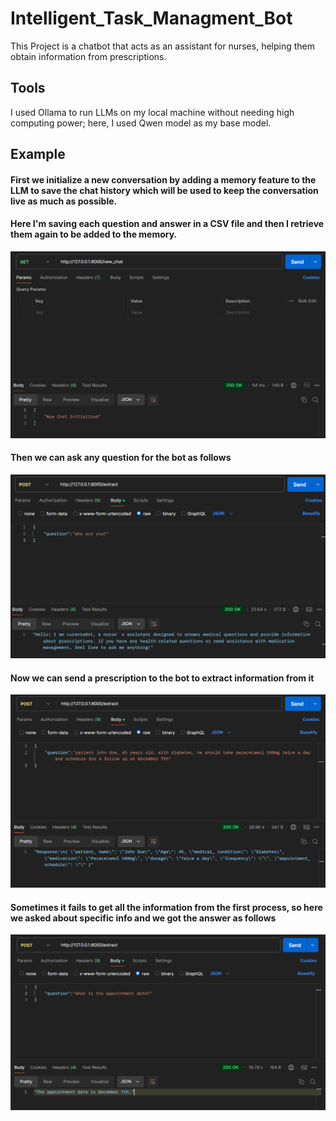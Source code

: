 # Intelligent_Task_Managment_Bot

This Project is a chatbot that acts as an assistant for nurses, helping them obtain information from prescriptions.

## Tools
I used Ollama to run LLMs on my local machine without needing high computing power; here, I used Qwen model as my base model.

## Example

#### First we initialize a new conversation by adding a memory feature to the LLM to save the chat history which will be used to keep the conversation live as much as possible.
#### Here I'm saving each question and answer in a CSV file and then I retrieve them again to be added to the memory.

![My Image](https://github.com/muhammadayman97/Intelligent_Task_Managment_Bot/blob/main/images/init.png)

#### Then we can ask any question for the bot as follows

![My Image](https://github.com/muhammadayman97/Intelligent_Task_Managment_Bot/blob/main/images/ident.png)

#### Now we can send a prescription to the bot to extract information from it

![My Image](https://github.com/muhammadayman97/Intelligent_Task_Managment_Bot/blob/main/images/extract.png)

#### Sometimes it fails to get all the information from the first process, so here we asked about specific info and we got the answer as follows

![My Image](https://github.com/muhammadayman97/Intelligent_Task_Managment_Bot/blob/main/images/extract2.png)
